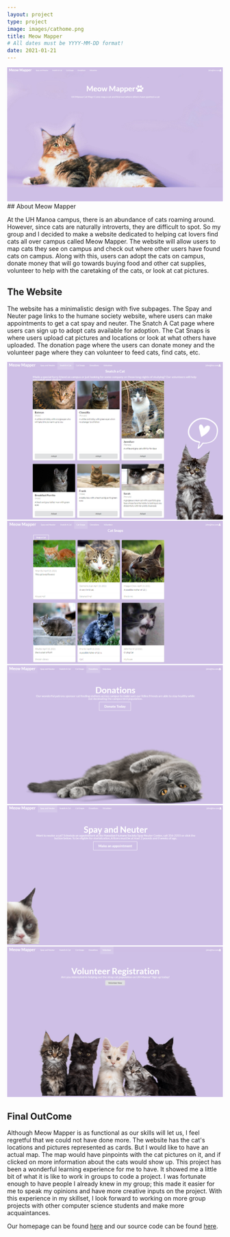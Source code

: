 ```yaml
---
layout: project
type: project
image: images/cathome.png
title: Meow Mapper
# All dates must be YYYY-MM-DD format!
date: 2021-01-21
---
```


  <img class="ui large centered rounded image" src="../images/cathome.png">
## About Meow Mapper

At the UH Manoa campus, there is an abundance of cats roaming around. However, since cats are naturally introverts, they are difficult to spot. So my group and I decided to make a website dedicated to helping cat lovers find cats all over campus called Meow Mapper. The website will allow users to map cats they see on campus and check out where other users have found cats on campus. Along with this, users can adopt the cats on campus, donate money that will go towards buying food and other cat supplies, volunteer to help with the caretaking of the cats, or look at cat pictures. 

## The Website

The website has a minimalistic design with five subpages. The Spay and Neuter page links to the humane society website, where users can make appointments to get a cat spay and neuter. The Snatch A Cat page where users can sign up to adopt cats available for adoption. The Cat Snaps is where users upload cat pictures and locations or look at what others have uploaded. The donation page where the users can donate money and the volunteer page where they can volunteer to feed cats, find cats, etc. 

<div class="ui medium images">
  <img class="ui centered image" src="../images/catsnatch.png">
  <img class="ui centered image" src="../images/catsnap.png">
  <img class="ui centered image" src="../images/catdot.png">
  <img class="ui centered image" src="../images/catspay.png">
  <img class="ui centered image" src="../images/catvol.png">
</div>

## Final OutCome

Although Meow Mapper is as functional as our skills will let us, I feel regretful that we could not have done more. The website has the cat's locations and pictures represented as cards. But I would like to have an actual map. The map would have pinpoints with the cat pictures on it, and if clicked on more information about the cats would show up. This project has been a wonderful learning experience for me to have. It showed me a little bit of what it is like to work in groups to code a project. I was fortunate enough to have people I already knew in my group; this made it easier for me to speak my opinions and have more creative inputs on the project. With this experience in my skillset, I look forward to working on more group projects with other computer science students and make more acquaintances. 

Our homepage can be found [here](https://meow-mapper.github.io/) and our source code can be found [here](https://github.com/meow-mapper/meow-mapper-deploy).


